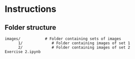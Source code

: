 # Instructions
## Folder structure
```
images/           # Folder containing sets of images
      1/             # Folder containing images of set 1
      2/             # Folder containing images of set 2
Exercise 2.ipynb
```
